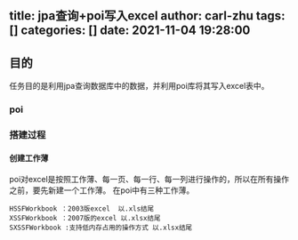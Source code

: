 title: jpa查询+poi写入excel
author: carl-zhu
tags: []
categories: []
date: 2021-11-04 19:28:00
---
## 目的
任务目的是利用jpa查询数据库中的数据，并利用poi库将其写入excel表中。

### poi
### 搭建过程
#### 创建工作薄
poi对excel是按照工作薄、每一页、每一行、每一列进行操作的，所以在所有操作之前，要先新建一个工作薄。
在poi中有三种工作薄。
~~~
HSSFWorkbook ：2003版excel  以.xls结尾
XSSFWorkbook ：2007版的excel 以.xlsx结尾
SXSSFWorkbook :支持低内存占用的操作方式 以.xlsx结尾

~~~
